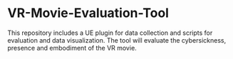 # VR-Movie-Evaluation-Tool
This repository includes a UE plugin for data collection and scripts for evaluation and data visualization.
The tool will evaluate the cybersickness, presence and embodiment of the VR movie.

